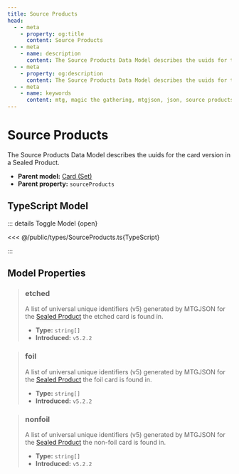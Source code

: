 ```yaml
---
title: Source Products
head:
  - - meta
    - property: og:title
      content: Source Products
  - - meta
    - name: description
      content: The Source Products Data Model describes the uuids for the card version in a Sealed Product.
  - - meta
    - property: og:description
      content: The Source Products Data Model describes the uuids for the card version in a Sealed Product.
  - - meta
    - name: keywords
      content: mtg, magic the gathering, mtgjson, json, source products
---
```


# Source Products

The Source Products Data Model describes the uuids for the card version in a Sealed Product.

- **Parent model:** [Card (Set)](/data-models/card/card-set/)
- **Parent property:** `sourceProducts`

## TypeScript Model

::: details Toggle Model {open}

<<< @/public/types/SourceProducts.ts{TypeScript}

:::

## Model Properties

> ### etched
>
> A list of universal unique identifiers (v5) generated by MTGJSON for the [Sealed Product](/data-models/sealed-product/) the etched card is found in.
>
> - **Type:** `string[]`
> - **Introduced:** `v5.2.2`

> ### foil
>
> A list of universal unique identifiers (v5) generated by MTGJSON for the [Sealed Product](/data-models/sealed-product/) the foil card is found in.
>
> - **Type:** `string[]`
> - **Introduced:** `v5.2.2`

> ### nonfoil
>
> A list of universal unique identifiers (v5) generated by MTGJSON for the [Sealed Product](/data-models/sealed-product/) the non-foil card is found in.
>
> - **Type:** `string[]`
> - **Introduced:** `v5.2.2`
